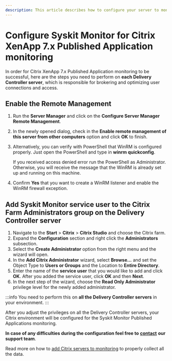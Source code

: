 ```yaml
---
description: This article describes how to configure your server to monitor Citrix Published Applications with the Syskit Monitor.
---
```


# Configure Syskit Monitor for Citrix XenApp 7.x Published Application monitoring

In order for Citrix XenApp 7.x Published Application monitoring to be successful, here are the steps you need to perform on **each Delivery Controller server**, which is responsible for brokering and optimizing user connections and access.

## Enable the Remote Management

1. Run the **Server Manager** and click on the **Configure Server Manager Remote Management**.
2. In the newly opened dialog, check in the **Enable remote management of this server from other computers** option and click **OK** to finish.
3. Alternatively, you can verify with PowerShell that WinRM is configured properly. Just open the PowerShell and type in **winrm quickconfig**.

   If you received access denied error run the PowerShell as Administrator. Otherwise, you will receive the message that the WinRM is already set up and running on this machine.

4. Confirm **Yes** that you want to create a WinRM listener and enable the WinRM firewall exception.

## Add Syskit Monitor service user to the Citrix Farm Administrators group on the Delivery Controller server

1. Navigate to the **Start** &gt; **Citrix** &gt; **Citrix Studio** and choose the Citrix farm.
2. Expand the **Configuration** section and right click the **Administrators** subsection.
3. Select the **Create Administrator** option from the right menu and the wizard will open.
4. In the **Add Citrix Administrator** wizard, select **Browse...** and set the Object Type to **Users or Groups** and the Location to **Entire Directory**.
5. Enter the name of the **service user** that you would like to add and click **OK**. After you added the service user, click **OK** and then **Next**.
6. In the next step of the wizard, choose the **Read Only Administrator** privilege level for the newly added administrator.

:::info
You need to perform this on **all the Delivery Controller servers** in your environment.
:::


After you adjust the privileges on all the Delivery Controller servers, your Citrix environment will be configured for the Syskit Monitor Published Applications monitoring.

**In case of any difficulties during the configuration feel free to** [**contact**](https://www.syskit.com/company/contact-us) **our support team**.

Read more on how to [add Citrix servers to monitoring](../computers/add-citrix-servers.md) to properly collect all the data.

